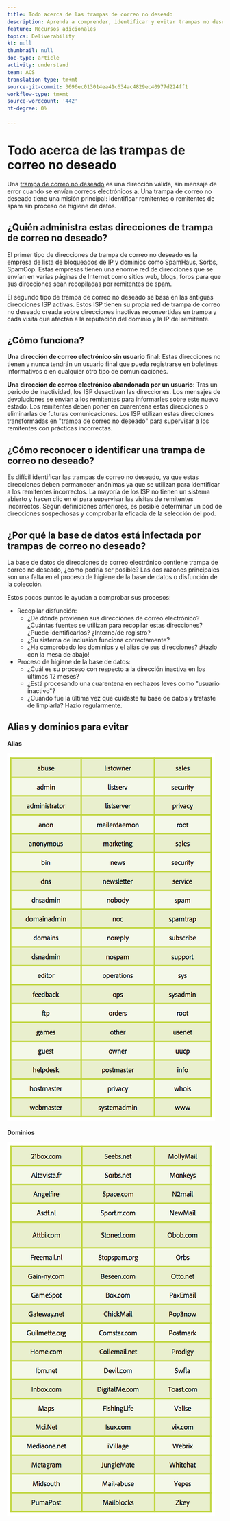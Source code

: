 ```yaml
---
title: Todo acerca de las trampas de correo no deseado
description: Aprenda a comprender, identificar y evitar trampas no deseadas al administrar la capacidad de envío.
feature: Recursos adicionales
topics: Deliverability
kt: null
thumbnail: null
doc-type: article
activity: understand
team: ACS
translation-type: tm+mt
source-git-commit: 3696ec013014ea41c634ac4829ec40977d224ff1
workflow-type: tm+mt
source-wordcount: '442'
ht-degree: 0%

---
```



# Todo acerca de las trampas de correo no deseado

Una [trampa de correo no deseado](/help/metrics/spam-traps.md) es una dirección válida, sin mensaje de error cuando se envían correos electrónicos a. Una trampa de correo no deseado tiene una misión principal: identificar remitentes o remitentes de spam sin proceso de higiene de datos.

## ¿Quién administra estas direcciones de trampa de correo no deseado?

El primer tipo de direcciones de trampa de correo no deseado es la empresa de lista de bloqueados de IP y dominios como SpamHaus, Sorbs, SpamCop. Estas empresas tienen una enorme red de direcciones que se envían en varias páginas de Internet como sitios web, blogs, foros para que sus direcciones sean recopiladas por remitentes de spam.

El segundo tipo de trampa de correo no deseado se basa en las antiguas direcciones ISP activas. Estos ISP tienen su propia red de trampa de correo no deseado creada sobre direcciones inactivas reconvertidas en trampa y cada visita que afectan a la reputación del dominio y la IP del remitente.

## ¿Cómo funciona?

**Una dirección de correo electrónico sin usuario** final: Estas direcciones no tienen y nunca tendrán un usuario final que pueda registrarse en boletines informativos o en cualquier otro tipo de comunicaciones.

**Una dirección de correo electrónico abandonada por un usuario**: Tras un periodo de inactividad, los ISP desactivan las direcciones. Los mensajes de devoluciones se envían a los remitentes para informarles sobre este nuevo estado. Los remitentes deben poner en cuarentena estas direcciones o eliminarlas de futuras comunicaciones. Los ISP utilizan estas direcciones transformadas en &quot;trampa de correo no deseado&quot; para supervisar a los remitentes con prácticas incorrectas.

## ¿Cómo reconocer o identificar una trampa de correo no deseado?

Es difícil identificar las trampas de correo no deseado, ya que estas direcciones deben permanecer anónimas ya que se utilizan para identificar a los remitentes incorrectos. La mayoría de los ISP no tienen un sistema abierto y hacen clic en él para supervisar las visitas de remitentes incorrectos. Según definiciones anteriores, es posible determinar un pod de direcciones sospechosas y comprobar la eficacia de la selección del pod.

## ¿Por qué la base de datos está infectada por trampas de correo no deseado?

La base de datos de direcciones de correo electrónico contiene trampa de correo no deseado, ¿cómo podría ser posible? Las dos razones principales son una falta en el proceso de higiene de la base de datos o disfunción de la colección.

Estos pocos puntos le ayudan a comprobar sus procesos:

* Recopilar disfunción:
   * ¿De dónde provienen sus direcciones de correo electrónico? ¿Cuántas fuentes se utilizan para recopilar estas direcciones? ¿Puede identificarlos? ¿Interno/de registro?
   * ¿Su sistema de inclusión funciona correctamente?
   * ¿Ha comprobado los dominios y el alias de sus direcciones? ¡Hazlo con la mesa de abajo!
* Proceso de higiene de la base de datos:
   * ¿Cuál es su proceso con respecto a la dirección inactiva en los últimos 12 meses?
   * ¿Está procesando una cuarentena en rechazos leves como &quot;usuario inactivo&quot;?
   * ¿Cuándo fue la última vez que cuidaste tu base de datos y trataste de limpiarla? Hazlo regularmente.

## Alias y dominios para evitar

**Alias**

![](../../help/assets/aliases.png)

**Dominios**

![](../../help/assets/domains.png)